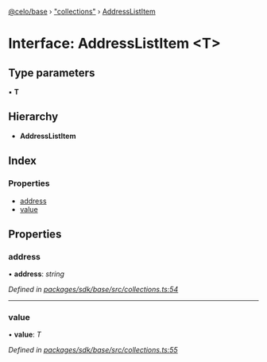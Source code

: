 [@celo/base](../README.md) › ["collections"](../modules/_collections_.md) › [AddressListItem](_collections_.addresslistitem.md)

# Interface: AddressListItem <**T**>

## Type parameters

▪ **T**

## Hierarchy

* **AddressListItem**

## Index

### Properties

* [address](_collections_.addresslistitem.md#address)
* [value](_collections_.addresslistitem.md#value)

## Properties

###  address

• **address**: *string*

*Defined in [packages/sdk/base/src/collections.ts:54](https://github.com/celo-org/celo-monorepo/blob/master/packages/sdk/base/src/collections.ts#L54)*

___

###  value

• **value**: *T*

*Defined in [packages/sdk/base/src/collections.ts:55](https://github.com/celo-org/celo-monorepo/blob/master/packages/sdk/base/src/collections.ts#L55)*

